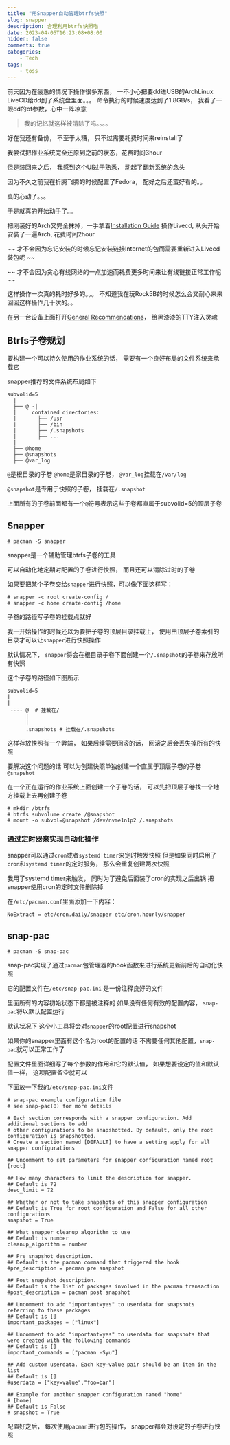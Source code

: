 ```yaml
---
title: "用Snapper自动管理btrfs快照"
slug: snapper
description: 合理利用btrfs快照喵
date: 2023-04-05T16:23:08+08:00
hidden: false
comments: true
categories: 
    - Tech
tags: 
    - toss
---
```


前天因为在疲惫的情况下操作很多东西， 一不小心把要dd进USB的ArchLinux LiveCD给dd到了系统盘里面。。。
命令执行的时候速度达到了1.8GB/s， 我看了一眼dd的of参数，心中一阵凉意

> 我的记忆就这样被清除了吗。。。。

好在我还有备份， 不至于太糟， 只不过需要耗费时间来reinstall了

我尝试把作业系统完全还原到之前的状态，花费时间3hour

但是装回来之后， 我感到这个UI过于熟悉， 动起了翻新系统的念头

因为不久之前我在折腾飞腾的时候配置了Fedora， 配好之后还蛮好看的。。

真的心动了。。。

于是就真的开始动手了。。

把刚装好的Arch又完全抹掉，一手拿着[Installation Guide](https://wiki.archlinux.org/title/Installation_guide) 操作Livecd, 从头开始安装了一遍Arch, 花费时间2hour

~~ 才不会因为忘记安装的时候忘记安装链接Internet的包而需要重新进入Livecd装包呢 ~~

~~ 才不会因为贪心有线网络的一点加速而耗费更多时间来让有线链接正常工作呢 ~~

这样操作一次真的耗时好多的。。。 不知道我在玩Rock5B的时候怎么会又耐心来来回回这样操作几十次的。。

在另一台设备上面打开[General Recommendations](https://wiki.archlinux.org/title/General_recommendations)， 给黑漆漆的TTY注入灵魂

## Btrfs子卷规划

要构建一个可以持久使用的作业系统的话， 需要有一个良好布局的文件系统来承载它

snapper推荐的文件系统布局如下
```
subvolid=5
  |
  ├── @ -|
  |     contained directories:
  |       ├── /usr
  |       ├── /bin
  |       ├── /.snapshots
  |       ├── ...
  |
  ├── @home
  ├── @snapshots
  ├── @var_log
```

`@`是根目录的子卷 `@home`是家目录的子卷， `@var_log`挂载在`/var/log`

`@snapshot`是专用于快照的子卷， 挂载在`/.snapshot`

上面所有的子卷前面都有一个`@`符号表示这些子卷都直属于subvolid=5的顶层子卷

## Snapper

```
# pacman -S snapper 
```

snapper是一个辅助管理btrfs子卷的工具

可以自动化地定期对配置的子卷进行快照， 而且还可以清除过时的子卷

如果要把某个子卷交给`snapper`进行快照，可以像下面这样写：
```
# snapper -c root create-config /
# snapper -c home create-config /home
```

子卷的路径写子卷的挂载点就好

我一开始操作的时候还以为要把子卷的顶层目录挂载上， 使用由顶层子卷索引的目录才可以让`snapper`进行快照操作

默认情况下， `snapper`将会在根目录子卷下面创建一个`/.snapshot`的子卷来存放所有快照

这个子卷的路径如下图所示

```
subvolid=5
|
|
 ---- @  # 挂载在/
      |
	  |
	  .snapshots # 挂载在/.snapshots
```
这样存放快照有一个弊端， 如果后续需要回滚的话， 回滚之后会丢失掉所有的快照

要解决这个问题的话 可以为创建快照单独创建一个直属于顶层子卷的子卷`@snapshot`

在一个正在运行的作业系统上面创建一个子卷的话， 可以先把顶层子卷找一个地方挂载上去再创建子卷

```
# mkdir /btrfs
# btrfs subvolume create /@snapshot
# mount -o subvol=@snapshot /dev/nvme1n1p2 /.snapshots
```

### 通过定时器来实现自动化操作
snapper可以通过`cron`或者`systemd timer`来定时触发快照
但是如果同时启用了`cron`和`systemd timer`的定时服务， 那么会重复创建两次快照

我用了systemd timer来触发， 同时为了避免后面装了cron的实现之后出锅
把snapper使用cron的定时文件删除掉

在`/etc/pacman.conf`里面添加一下内容：
```
NoExtract = etc/cron.daily/snapper etc/cron.hourly/snapper
```


## snap-pac

```
# pacman -S snap-pac
```

snap-pac实现了通过`pacman`包管理器的hook函数来进行系统更新前后的自动化快照

它的配置文件在`/etc/snap-pac.ini`
是一份注释良好的文件

里面所有的内容初始状态下都是被注释的 如果没有任何有效的配置内容， `snap-pac`将以默认配置运行

默认状况下 这个小工具将会对`snapper`的root配置进行snapshot 

如果你的snapper里面有这个名为root的配置的话 不需要任何其他配置，`snap-pac`就可以正常工作了

配置文件里面详细写了每个参数的作用和它的默认值， 如果想要设定的值和默认值一样， 这项配置留空就可以

下面放一下我的`/etc/snap-pac.ini`文件

```
# snap-pac example configuration file
# see snap-pac(8) for more details

# Each section corresponds with a snapper configuration. Add additional sections to add
# other configurations to be snapshotted. By default, only the root configuration is snapshotted.
# Create a section named [DEFAULT] to have a setting apply for all snapper configurations

## Uncomment to set parameters for snapper configuration named root
[root]

## How many characters to limit the description for snapper.
## Default is 72
desc_limit = 72

## Whether or not to take snapshots of this snapper configuration
## Default is True for root configuration and False for all other configurations
snapshot = True

## What snapper cleanup algorithm to use
## Default is number
cleanup_algorithm = number

## Pre snapshot description.
## Default is the pacman command that triggered the hook
#pre_description = pacman pre snapshot

## Post snapshot description.
## Default is the list of packages involved in the pacman transaction
#post_description = pacman post snapshot

## Uncomment to add "important=yes" to userdata for snapshots referring to these packages
## Default is []
important_packages = ["linux"]

## Uncomment to add "important=yes" to userdata for snapshots that were created with the following commands
## Default is []
important_commands = ["pacman -Syu"]

## Add custom userdata. Each key-value pair should be an item in the list
## Default is []
#userdata = ["key=value","foo=bar"]

## Example for another snapper configuration named "home"
# [home]
## Default is False
# snapshot = True
```

配置好之后， 每次使用`pacman`进行包的操作， snapper都会对设定的子卷进行快照
